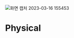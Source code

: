 ![화면 캡처 2023-03-16 155453](https://user-images.githubusercontent.com/127116197/225538795-e6eeecf8-d9e6-426a-bfd3-5b16baab3e64.png)
# Physical
